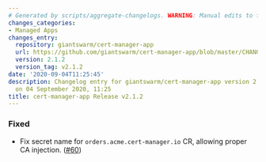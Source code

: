 ```yaml
---
# Generated by scripts/aggregate-changelogs. WARNING: Manual edits to this files will be overwritten.
changes_categories:
- Managed Apps
changes_entry:
  repository: giantswarm/cert-manager-app
  url: https://github.com/giantswarm/cert-manager-app/blob/master/CHANGELOG.md#212---2020-09-04
  version: 2.1.2
  version_tag: v2.1.2
date: '2020-09-04T11:25:45'
description: Changelog entry for giantswarm/cert-manager-app version 2.1.2, published
  on 04 September 2020, 11:25
title: cert-manager-app Release v2.1.2
---
```


### Fixed
- Fix secret name for `orders.acme.cert-manager.io` CR, allowing proper CA injection. ([#60](https://github.com/giantswarm/cert-manager-app/pull/60))
